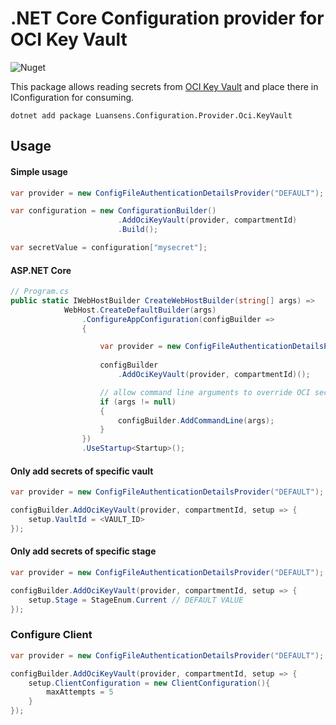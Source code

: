 # .NET Core Configuration provider for OCI Key Vault

![Nuget](https://img.shields.io/nuget/v/Mcrio.Configuration.Provider.Docker.Secrets)

This package allows reading secrets from [OCI Key Vault](https://www.oracle.com/security/cloud-security/key-management/) and place there in IConfiguration for consuming.

```
dotnet add package Luansens.Configuration.Provider.Oci.KeyVault
```

## Usage

#### Simple usage
```cs
var provider = new ConfigFileAuthenticationDetailsProvider("DEFAULT");

var configuration = new ConfigurationBuilder()
                        .AddOciKeyVault(provider, compartmentId)
                        .Build();

var secretValue = configuration["mysecret"];
```

#### ASP.NET Core
```cs
// Program.cs
public static IWebHostBuilder CreateWebHostBuilder(string[] args) =>
            WebHost.CreateDefaultBuilder(args)
                .ConfigureAppConfiguration(configBuilder =>
                {

                    var provider = new ConfigFileAuthenticationDetailsProvider("DEFAULT");
                    
                    configBuilder
                        .AddOciKeyVault(provider, compartmentId)();

                    // allow command line arguments to override OCI secrets
                    if (args != null)
                    {
                        configBuilder.AddCommandLine(args);
                    }
                })
                .UseStartup<Startup>();
```

#### Only add secrets of specific vault

```cs
var provider = new ConfigFileAuthenticationDetailsProvider("DEFAULT");

configBuilder.AddOciKeyVault(provider, compartmentId, setup => {
    setup.VaultId = <VAULT_ID>
});
```
#### Only add secrets of specific stage

```cs
var provider = new ConfigFileAuthenticationDetailsProvider("DEFAULT");

configBuilder.AddOciKeyVault(provider, compartmentId, setup => {
    setup.Stage = StageEnum.Current // DEFAULT VALUE
});
```

### Configure Client

```cs
var provider = new ConfigFileAuthenticationDetailsProvider("DEFAULT");

configBuilder.AddOciKeyVault(provider, compartmentId, setup => {
    setup.ClientConfiguration = new ClientConfiguration(){
        maxAttempts = 5
    }
});
```